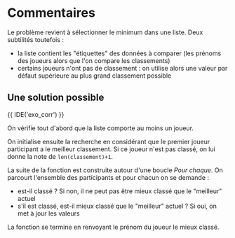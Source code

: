 # Commentaires

Le problème revient à sélectionner le minimum dans une liste. Deux subtilités toutefois :

* la liste contient les "étiquettes" des données à comparer (les prénoms des joueurs alors que l'on compare les classements)
* certains joueurs n'ont pas de classement : on utilise alors une valeur par défaut supérieure au plus grand classement possible

## Une solution possible

{{ IDE('exo_corr') }}

On vérifie tout d'abord que la liste comporte au moins un joueur.

On initialise ensuite la recherche en considérant que le premier joueur participant a le meilleur classement. Si ce joueur n'est pas classé, on lui donne la note de `len(classement)+1`.

La suite de la fonction est construite autour d'une boucle *Pour chaque*. On parcourt l'ensemble des participants et pour chacun on se demande :

* est-il classé ? Si non, il ne peut pas être mieux classé que le "meilleur" actuel
* s'il est classé, est-il mieux classé que le "meilleur" actuel ? Si oui, on met à jour les valeurs

La fonction se termine en renvoyant le prénom du joueur le mieux classé.